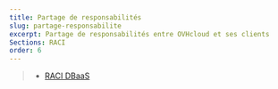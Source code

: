 ```yaml
---
title: Partage de responsabilités
slug: partage-responsabilite
excerpt: Partage de responsabilités entre OVHcloud et ses clients
Sections: RACI
order: 6
---
```


>
> - [RACI DBaaS](https://docs.ovh.com/gb/en/publiccloud/databases/responsibility-model/)
>
